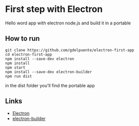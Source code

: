 First step with Electron
===

Hello word app with electron node.js
and build it in a portable


How to run
---

```
git clone https://github.com/gdelpuente/electron-first-app
cd electron-first-app
npm install --save-dev electron
npm install
npm start
npm install --save-dev electron-builder
npm run dist
```

in the dist folder you'll find the portable app

Links
---

- [Electron](https://electronjs.org/)
- [electron-builder](https://www.electron.build/)
